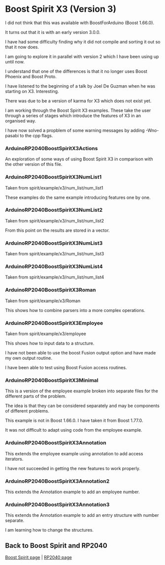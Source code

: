 # Boost Spirit X3 (Version 3)

I did not think that this was available with BoostForArduino (Boost 1.66.0).

It turns out that it is with an early version 3.0.0.

I have had some difficulty finding why it did not compile and sorting it out so that it now does.

I am going to explore it in parallel with version 2 which I have been using up until now.

I understand that one of the differences is that it no longer uses Boost Phoenix and Boost Proto.

I have listened to the beginning of a talk by Joel De Guzman when he was starting on X3. Interesting.

There was due to be a version of karma for X3 which does not exist yet.

I am working through the Boost Spirit X3 examples. These take the user through a series of stages which introduce the features of X3 in an organised way.

I have now solved a propblem of some warning messages by adding -Wno-pasabi to the cpp flags.

### ArduinoRP2040BoostSpiritX3Actions

An exploration of some ways of using Boost Spirit X3 in comparison with the other version of this file.

### ArduinoRP2040BoostSpiritX3NumList1

Taken from spirit/example/x3/num_list/num_list1

These examples do the same example introducing features one by one.

### ArduinoRP2040BoostSpiritX3NumList2

Taken from spirit/example/x3/num_list/num_list2

From this point on the results are stored in a vector.

### ArduinoRP2040BoostSpiritX3NumList3

Taken from spirit/example/x3/num_list/num_list3

### ArduinoRP2040BoostSpiritX3NumList4

Taken from spirit/example/x3/num_list/num_list4

### ArduinoRP2040BoostSpiritX3Roman

Taken from spirit/example/x3/Roman

This shows how to combine parsers into a more complex operations.

### ArduinoRP2040BoostSpiritX3Employee

Taken from spirit/example/x3/employee

This shows how to input data to a structure.

I have not been able to use the boost Fusion output option and have made my own output routine.

I have been able to test using Boost Fusion access routines.

### ArduinoRP2040BoostSpiritX3Minimal

This is a version of the employee example broken into separate files for the different parts of the problem.

The idea is that they can be considered separately and may be components of different problems.

This example is not in Boost 1.66.0. I have taken it from Boost 1.77.0.

It was not difficult to adapt using code from the employee example.

### ArduinoRP2040BoostSpiritX3Annotation

This extends the employee example using annotation to add access iterators.

I have not succeeded in getting the new features to work properly.

### ArduinoRP2040BoostSpiritX3Annotation2

This extends the Annotation example to add an employee number.

### ArduinoRP2040BoostSpiritX3Annotation3

This extends the Annotation example to add an entry structure with number separate.

I am learning how to change the structures.

## Back to Boost Spirit and RP2040

[Boost Spirit page](BOOSTSPIRIT.md) | [RP2040 page](RP2040.md)
